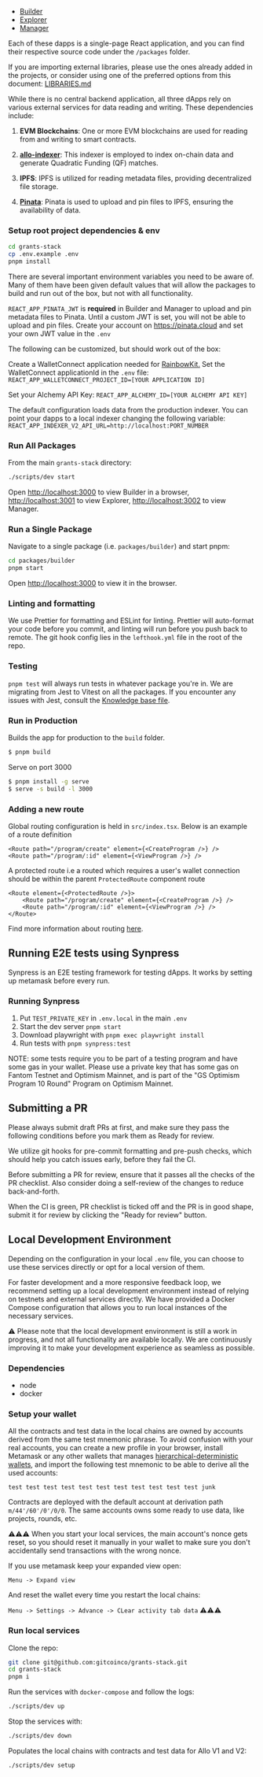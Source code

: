 

* [Builder](https://builder.gitcoin.co/)
* [Explorer](https://explorer.gitcoin.co/#/round/424/0x4473725beb9a9d503547d2fe677f4b5aa39b68f6)
* [Manager](https://manager.gitcoin.co/)

Each of these dapps is a single-page React application, and you can find their respective source code under the `/packages` folder.

If you are importing external libraries, please use the ones already added in the projects, or consider using one of the preferred options from this document: [LIBRARIES.md](./LIBRARIES.md)

While there is no central backend application, all three dApps rely on various external services for data reading and writing. These dependencies include:

1. **EVM Blockchains**: One or more EVM blockchains are used for reading from and writing to smart contracts.

2. **[allo-indexer](https://github.com/gitcoinco/allo-indexer)**: This indexer is employed to index on-chain data and generate Quadratic Funding (QF) matches.

3. **IPFS**: IPFS is utilized for reading metadata files, providing decentralized file storage.

4. **[Pinata](https://www.pinata.cloud/)**: Pinata is used to upload and pin files to IPFS, ensuring the availability of data.


### Setup root project dependencies & env

```sh
cd grants-stack
cp .env.example .env
pnpm install
```
There are several important environment variables you need to be aware of. Many of them have been given default values that will allow
the packages to build and run out of the box, but not with all functionality.

`REACT_APP_PINATA_JWT` is **required** in Builder and Manager to upload and pin metadata files to Pinata. Until a custom JWT is set, you will not be able to upload and pin files. Create your account on https://pinata.cloud and set your own JWT value in the `.env`

The following can be customized, but should work out of the box:

Create a WalletConnect application needed for [RainbowKit.](https://www.rainbowkit.com/docs/installation#configure)
Set the WalletConnect applicationId in the `.env` file: `REACT_APP_WALLETCONNECT_PROJECT_ID=[YOUR APPLICATION ID]`

Set your Alchemy API Key: `REACT_APP_ALCHEMY_ID=[YOUR ALCHEMY API KEY]`

The default configuration loads data from the production indexer.
You can point your dapps to a local indexer changing the following variable: `REACT_APP_INDEXER_V2_API_URL=http://localhost:PORT_NUMBER`

### Run All Packages

From the main `grants-stack` directory:

```sh
./scripts/dev start
```

Open [http://localhost:3000](http://localhost:3000) to view Builder in a browser, [http://localhost:3001](http://localhost:3001) to view Explorer, [http://localhost:3002](http://localhost:3002) to view Manager.

### Run a Single Package

Navigate to a single package (i.e. `packages/builder`) and start pnpm:

```sh
cd packages/builder
pnpm start
```

Open [http://localhost:3000](http://localhost:3000) to view it in the browser.

### Linting and formatting

We use Prettier for formatting and ESLint for linting. Prettier will auto-format your code before you commit, and linting will run before you push back to remote. The git hook config lies in the `lefthook.yml` file in the root of the repo.

### Testing

`pnpm test` will always run tests in whatever package you're in. We are migrating from Jest to Vitest on all the packages. If you encounter any issues with Jest, consult the [Knowledge base file](KB.md).

### Run in Production

Builds the app for production to the `build` folder.

```sh
$ pnpm build
```

Serve on port 3000

```sh
$ pnpm install -g serve
$ serve -s build -l 3000
```

### Adding a new route

Global routing configuration is held in `src/index.tsx`. Below is an example of a route definition

```jsx=
<Route path="/program/create" element={<CreateProgram />} />
<Route path="/program/:id" element={<ViewProgram />} />
```

A protected route i.e a routed which requires a user's wallet connection should be within the parent `ProtectedRoute`
component route

```jsx=
<Route element={<ProtectedRoute />}>
    <Route path="/program/create" element={<CreateProgram />} />
    <Route path="/program/:id" element={<ViewProgram />} />
</Route>
```

Find more information about routing [here](https://reactrouter.com/docs/en/v6).

## Running E2E tests using Synpress

Synpress is an E2E testing framework for testing dApps. It works by setting up metamask before every run.

### Running Synpress

1. Put `TEST_PRIVATE_KEY` in `.env.local` in the main `.env`
2. Start the dev server `pnpm start`
3. Download playwright with `pnpm exec playwright install`
4. Run tests with `pnpm synpress:test`

NOTE: some tests require you to be part of a testing program and have some gas in your wallet. Please use a private key that has some gas on Fantom Testnet and Optimism Mainnet, and is part of the "GS Optimism Program 10 Round" Program on Optimism Mainnet.


## Submitting a PR

Please always submit draft PRs at first, and make sure they pass the following conditions before you mark them as Ready for review.

We utilize git hooks for pre-commit
formatting and pre-push checks, which should help you catch issues early, before they fail the CI.

Before submitting a PR for review, ensure that it passes all the checks of the PR checklist. Also consider doing a self-review of the changes to reduce back-and-forth.

When the CI is green, PR checklist is ticked off and the PR is in good shape, submit it for review by clicking the "Ready for review" button.

## Local Development Environment

Depending on the configuration in your local `.env` file, you can choose to use these services directly or opt for a local version of them.

For faster development and a more responsive feedback loop, we recommend setting up a local development environment instead of relying on testnets
and external services directly.
We have provided a Docker Compose configuration that allows you to run local instances of the necessary services.

⚠️ Please note that the local development environment is still a work in progress,
and not all functionality are available locally.
We are continuously improving it to make your development experience as seamless as possible.

### Dependencies

* node
* docker

### Setup your wallet

All the contracts and test data in the local chains are owned by accounts derived from the same test mnemonic phrase.
To avoid confusion with your real accounts, you can create a new profile in your browser, install Metamask or any other wallets
that manages [hierarchical-deterministic wallets](https://github.com/bitcoin/bips/blob/master/bip-0032.mediawiki), and import the following test mnemonic to be able to derive all the used accounts:

```
test test test test test test test test test test test junk
```

Contracts are deployed with the default account at derivation path `m/44'/60'/0'/0/0`.
The same accounts owns some ready to use data, like projects, rounds, etc.

⚠️⚠️⚠️
When you start your local services, the main account's nonce gets reset,
so you should reset it manually in your wallet to make sure you don't accidentally send transactions with the wrong nonce.

If you use metamask keep your expanded view open:

`Menu -> Expand view`

And reset the wallet every time you restart the local chains:

`Menu -> Settings -> Advance -> CLear activity tab data`
⚠️⚠️⚠️

### Run local services

Clone the repo:

```sh
git clone git@github.com:gitcoinco/grants-stack.git
cd grants-stack
pnpm i
```

Run the services with `docker-compose` and follow the logs:

```sh
./scripts/dev up
```

Stop the services with:

```sh
./scripts/dev down
```

Populates the local chains with contracts and test data for Allo V1 and V2:

```sh
./scripts/dev setup
```
